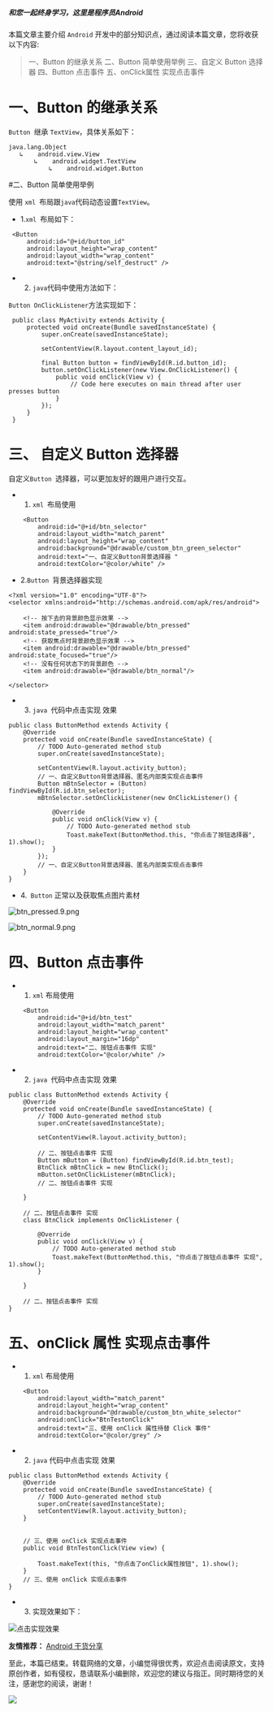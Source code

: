 

##### 和您一起终身学习，这里是程序员Android

本篇文章主要介绍 `Android` 开发中的部分知识点，通过阅读本篇文章，您将收获以下内容:
>一、Button 的继承关系
>二、Button 简单使用举例
>三、自定义 Button 选择器
>四、Button 点击事件
>五、onClick属性 实现点击事件


# 一、Button 的继承关系

`Button `继承 `TextView`，具体关系如下： 
```
java.lang.Object
   ↳	android.view.View
 	   ↳	android.widget.TextView
 	 	   ↳	android.widget.Button
```

#二、Button  简单使用举例

使用 `xml `布局跟`java`代码动态设置`TextView`。

- 1.`xml `布局如下：
```
 <Button
     android:id="@+id/button_id"
     android:layout_height="wrap_content"
     android:layout_width="wrap_content"
     android:text="@string/self_destruct" />
```
- 2. `java`代码中使用方法如下：

`Button OnClickListener`方法实现如下：
```
 public class MyActivity extends Activity {
     protected void onCreate(Bundle savedInstanceState) {
         super.onCreate(savedInstanceState);

         setContentView(R.layout.content_layout_id);

         final Button button = findViewById(R.id.button_id);
         button.setOnClickListener(new View.OnClickListener() {
             public void onClick(View v) {
                 // Code here executes on main thread after user presses button
             }
         });
     }
 }
```
# 三、 自定义 Button 选择器

自定义`Button `选择器，可以更加友好的跟用户进行交互。

- 1. `xml `布局使用

```
    <Button
        android:id="@+id/btn_selector"
        android:layout_width="match_parent"
        android:layout_height="wrap_content"
        android:background="@drawable/custom_btn_green_selector"
        android:text="一、自定义Button背景选择器 "
        android:textColor="@color/white" />
```

- 2.`Button `背景选择器实现

```
<?xml version="1.0" encoding="UTF-8"?>
<selector xmlns:android="http://schemas.android.com/apk/res/android">

    <!-- 按下去的背景颜色显示效果 -->
    <item android:drawable="@drawable/btn_pressed" android:state_pressed="true"/>
    <!-- 获取焦点时背景颜色显示效果 -->
    <item android:drawable="@drawable/btn_pressed" android:state_focused="true"/>
    <!-- 没有任何状态下的背景颜色 -->
    <item android:drawable="@drawable/btn_normal"/>

</selector>
```

- 3. `java `代码中点击实现 效果

```
public class ButtonMethod extends Activity {
	@Override
	protected void onCreate(Bundle savedInstanceState) {
		// TODO Auto-generated method stub
		super.onCreate(savedInstanceState);

		setContentView(R.layout.activity_button);
		// 一、自定义Button背景选择器、匿名内部类实现点击事件
		Button mBtnSelector = (Button) findViewById(R.id.btn_selector);
		mBtnSelector.setOnClickListener(new OnClickListener() {

			@Override
			public void onClick(View v) {
				// TODO Auto-generated method stub
				Toast.makeText(ButtonMethod.this, "你点击了按钮选择器", 1).show();
			}
		});
		// 一、自定义Button背景选择器、匿名内部类实现点击事件
	}
}
```
- 4.` Button` 正常以及获取焦点图片素材


![btn_pressed.9.png](https://upload-images.jianshu.io/upload_images/5851256-ef58c20081b43811.png?imageMogr2/auto-orient/strip%7CimageView2/2/w/1240)

![btn_normal.9.png](https://upload-images.jianshu.io/upload_images/5851256-46690f1f244ed145.png?imageMogr2/auto-orient/strip%7CimageView2/2/w/1240)

# 四、Button 点击事件

- 1. `xml` 布局使用
```
    <Button
        android:id="@+id/btn_test"
        android:layout_width="match_parent"
        android:layout_height="wrap_content"
        android:layout_margin="16dp"
        android:text="二、按钮点击事件 实现"
        android:textColor="@color/white" />

```
- 2. `java `代码中点击实现 效果

```
public class ButtonMethod extends Activity {
	@Override
	protected void onCreate(Bundle savedInstanceState) {
		// TODO Auto-generated method stub
		super.onCreate(savedInstanceState);

		setContentView(R.layout.activity_button);

		// 二、按钮点击事件 实现
		Button mButton = (Button) findViewById(R.id.btn_test);
		BtnClick mBtnClick = new BtnClick();
		mButton.setOnClickListener(mBtnClick);
		// 二、按钮点击事件 实现

	}

	// 二、按钮点击事件 实现
	class BtnClick implements OnClickListener {

		@Override
		public void onClick(View v) {
			// TODO Auto-generated method stub
			Toast.makeText(ButtonMethod.this, "你点击了按钮点击事件 实现", 1).show();
		}

	}

	// 二、按钮点击事件 实现
}
```
# 五、onClick 属性  实现点击事件

- 1. `xml` 布局使用
```
    <Button
        android:layout_width="match_parent"
        android:layout_height="wrap_content"
        android:background="@drawable/custom_btn_white_selector"
        android:onClick="BtnTestonClick"
        android:text="三、使用 onClick 属性待替 Click 事件"
        android:textColor="@color/grey" />
```
- 2. `java` 代码中点击实现 效果
```
public class ButtonMethod extends Activity {
	@Override
	protected void onCreate(Bundle savedInstanceState) {
		// TODO Auto-generated method stub
		super.onCreate(savedInstanceState);
		setContentView(R.layout.activity_button);
	}

	
	// 三、使用 onClick 实现点击事件
	public void BtnTestonClick(View view) {

		Toast.makeText(this, "你点击了onClick属性按钮", 1).show();
	}
	// 三、使用 onClick 实现点击事件
}
```
- 3. 实现效果如下：

![ 点击实现效果](https://upload-images.jianshu.io/upload_images/5851256-697aea549ef18274.png?imageMogr2/auto-orient/strip%7CimageView2/2/w/1240)




**友情推荐：**
[Android 干货分享 ](https://mp.weixin.qq.com/s/zOTO6z7bvHGhN0lhTMvR8w)

至此，本篇已结束。转载网络的文章，小编觉得很优秀，欢迎点击阅读原文，支持原创作者，如有侵权，恳请联系小编删除，欢迎您的建议与指正。同时期待您的关注，感谢您的阅读，谢谢！


![](https://upload-images.jianshu.io/upload_images/5851256-9398f7356f9c0525.png?imageMogr2/auto-orient/strip%7CimageView2/2/w/1240)
